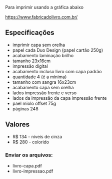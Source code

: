 Para imprimir usando a gráfica abaixo

https://www.fabricadolivro.com.br/

## Especificações

* imprimir capa sem orelha
* papel cada Duo Design (papel cartão 250g)
* acabamento laminação brilho
* tamanho 23x16cm
* impressão digital
* acabamento incluso livro com capa padrão
* quantidade 4 (é a mínima)
* tamanho com sangra 16x23cm
* acabamento capa sem orelha
* lados impressão frente e verso
* lados da impressão da capa impressão frente
* pael miolo offset 75g
* páginas 248

## Valores
* R$ 134 - níveis de cinza
* R$ 280 - colorido

### Enviar os arquivos:
* livro-capa.pdf
* livro-impressao.pdf